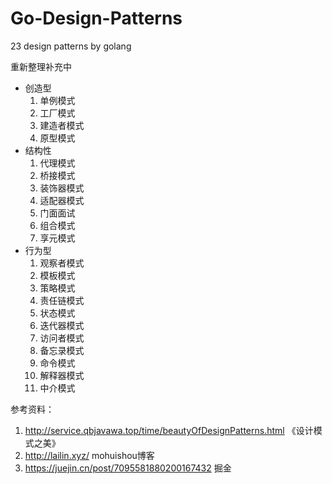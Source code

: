 # Go-Design-Patterns
23 design patterns by golang

重新整理补充中

- 创造型
  1. 单例模式
  2. 工厂模式
  3. 建造者模式
  4. 原型模式
- 结构性
  1. 代理模式
  2. 桥接模式
  3. 装饰器模式
  4. 适配器模式
  5. 门面面试
  6. 组合模式
  7. 享元模式
- 行为型
  1. 观察者模式
  2. 模板模式
  3. 策略模式
  4. 责任链模式
  5. 状态模式
  6. 迭代器模式
  7. 访问者模式
  8. 备忘录模式
  9. 命令模式
  10. 解释器模式
  11. 中介模式

参考资料：

1. http://service.qbjavawa.top/time/beautyOfDesignPatterns.html 《设计模式之美》
2. http://lailin.xyz/ mohuishou博客
3. https://juejin.cn/post/7095581880200167432 掘金
